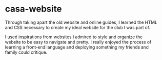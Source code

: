 # casa-website

Through taking apart the old website and online guides, I learned the HTML and CSS necessary to create my ideal website for the club I was part of. 

I used inspirations from websites I admired to style and organize the website to be easy to navigate and pretty. I really enjoyed the process of learning a front-end language and deploying something my friends and family could critique. 
